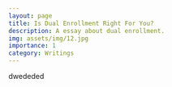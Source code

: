 ```yaml
---
layout: page
title: Is Dual Enrollment Right For You?
description: A essay about dual enrollment.
img: assets/img/12.jpg
importance: 1
category: Writings
---
```


dwededed